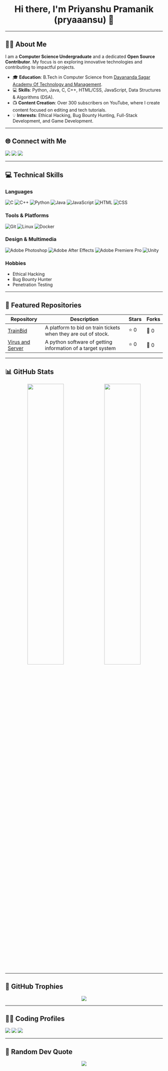 <h1 align="center">Hi there, I'm Priyanshu Pramanik (pryaaansu) 👋</h1>

---

## 👨‍💻 About Me
I am a **Computer Science Undergraduate** and a dedicated **Open Source Contributor**. My focus is on exploring innovative technologies and contributing to impactful projects.

- 🎓 **Education**: B.Tech in Computer Science from [Dayananda Sagar Academy Of Technology and Management](#).
- 💻 **Skills**: Python, Java, C, C++, HTML/CSS, JavaScript, Data Structures & Algorithms (DSA).
- 📺 **Content Creation**: Over 300 subscribers on YouTube, where I create content focused on editing and tech tutorials.
- 💡 **Interests**: Ethical Hacking, Bug Bounty Hunting, Full-Stack Development, and Game Development.
  
---

## 🌐 Connect with Me
<p align="left">
  <a href="https://www.linkedin.com/in/priyanshu-pramanik-a34872292/" target="_blank"><img src="https://img.shields.io/badge/LinkedIn-%230077B5.svg?style=for-the-badge&logo=linkedin&logoColor=white"/></a>
  <a href="https://youtube.com/channel/PriyanshuPramanik" target="_blank"><img src="https://img.shields.io/badge/YouTube-%23FF0000.svg?style=for-the-badge&logo=youtube&logoColor=white"/></a>
  <a href="https://x.com/pryaaansu" target="_blank"><img src="https://img.shields.io/badge/Twitter-%231DA1F2.svg?style=for-the-badge&logo=twitter&logoColor=white"/></a>
</p>

---

## 💻 Technical Skills

### Languages
![C](https://img.shields.io/badge/C-%2300599C.svg?style=for-the-badge&logo=c&logoColor=white)
![C++](https://img.shields.io/badge/C++-%2300599C.svg?style=for-the-badge&logo=cplusplus&logoColor=white)
![Python](https://img.shields.io/badge/Python-%233776AB.svg?style=for-the-badge&logo=python&logoColor=white)
![Java](https://img.shields.io/badge/Java-%23ED8B00.svg?style=for-the-badge&logo=java&logoColor=white)
![JavaScript](https://img.shields.io/badge/JavaScript-%23F7DF1E.svg?style=for-the-badge&logo=javascript&logoColor=black)
![HTML](https://img.shields.io/badge/HTML-%23E34F26.svg?style=for-the-badge&logo=html5&logoColor=white)
![CSS](https://img.shields.io/badge/CSS-%231572B6.svg?style=for-the-badge&logo=css3&logoColor=white)

### Tools & Platforms
![Git](https://img.shields.io/badge/Git-%23F05032.svg?style=for-the-badge&logo=git&logoColor=white)
![Linux](https://img.shields.io/badge/Linux-%23FCC624.svg?style=for-the-badge&logo=linux&logoColor=black)
![Docker](https://img.shields.io/badge/Docker-%232496ED.svg?style=for-the-badge&logo=docker&logoColor=white)

### Design & Multimedia
![Adobe Photoshop](https://img.shields.io/badge/Adobe%20Photoshop-%2331A8FF.svg?style=for-the-badge&logo=adobe-photoshop&logoColor=white)
![Adobe After Effects](https://img.shields.io/badge/Adobe%20After%20Effects-%23BB007C.svg?style=for-the-badge&logo=adobe-after-effects&logoColor=white)
![Adobe Premiere Pro](https://img.shields.io/badge/Adobe%20Premiere%20Pro-%239999FF.svg?style=for-the-badge&logo=adobe-premiere-pro&logoColor=white)
![Unity](https://img.shields.io/badge/Unity-%23000000.svg?style=for-the-badge&logo=unity&logoColor=white)

### Hobbies
- Ethical Hacking
- Bug Bounty Hunter
- Penetration Testing

---

## 🚀 Featured Repositories

| Repository | Description | Stars | Forks |
|------------|-------------|-------|-------|
| [TrainBid](https://github.com/pryaaansu/trainbid) | A platform to bid on train tickets when they are out of stock. | ⭐ 0 | 🍴 0 |
| [Virus and Server](https://github.com/pryaaansu/backdoor) | A python software of getting information of a target system | ⭐ 0 | 🍴 0 |

---

## 📊 GitHub Stats

<div align="center">
  <img src="https://github-readme-stats.vercel.app/api?username=your-username&show_icons=true&theme=onedark&hide_border=true&count_private=true" width="48%" />
  <img src="https://github-readme-stats.vercel.app/api/top-langs/?username=your-username&layout=compact&theme=onedark&hide_border=true&count_private=true" width="48%" />
</div>

---

## 🏅 GitHub Trophies
<p align="center">
  <img src="https://github-profile-trophy.vercel.app/?username=your-username&theme=onedark&margin-w=15&margin-h=15"/>
</p>

---

## 👨‍🔧 Coding Profiles
<p align="left">
  <a href="https://www.hackerrank.com/your-profile" target="_blank"><img src="https://img.shields.io/badge/HackerRank-%2300EA64.svg?style=for-the-badge&logo=hackerrank&logoColor=white"/></a>
  <a href="https://www.codechef.com/users/your-username" target="_blank"><img src="https://img.shields.io/badge/CodeChef-%235B4638.svg?style=for-the-badge&logo=codechef&logoColor=white"/></a>
  <a href="https://www.leetcode.com/your-username" target="_blank"><img src="https://img.shields.io/badge/LeetCode-%23FFA116.svg?style=for-the-badge&logo=leetcode&logoColor=black"/></a>
</p>

---

## 📜 Random Dev Quote
<p align="center">
  <img src="https://quotes-github-readme.vercel.app/api?type=horizontal&theme=dark"/>
</p>
